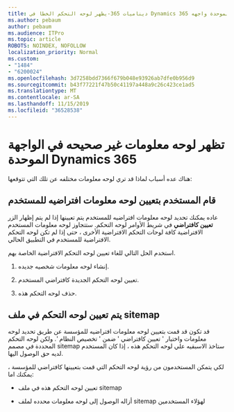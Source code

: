 ```yaml
---
title: ديناميات 365-يظهر لوحه التحكم الخطا في Dynamics 365 الموحدة واجهه
ms.author: pebaum
author: pebaum
ms.audience: ITPro
ms.topic: article
ROBOTS: NOINDEX, NOFOLLOW
localization_priority: Normal
ms.custom:
- "1484"
- "6200024"
ms.openlocfilehash: 3d7258bdd7366f679b048e93926ab7dfe0b956d9
ms.sourcegitcommit: b43f77221f47b50c41197a448a9c26c423ce1ad5
ms.translationtype: MT
ms.contentlocale: ar-SA
ms.lasthandoff: 11/15/2019
ms.locfileid: "36528538"
---
```

# <a name="wrong-dashboard-shows-in-dynamics-365-unified-interface"></a>تظهر لوحه معلومات غير صحيحه في الواجهة الموحدة Dynamics 365

هناك عده أسباب لماذا قد تري لوحه معلومات مختلفه عن تلك التي تتوقعها:

## <a name="the-user-has-set-a-user-default-dashboard"></a>قام المستخدم بتعيين لوحه معلومات افتراضيه للمستخدم 

عاده يمكنك تحديد لوحه معلومات افتراضيه للمستخدم يتم تعيينها إذا لم يتم إظهار الزر **تعيين كافتراضي** في شريط الأوامر لوحه التحكم. ستتجاوز لوحه معلومات المستخدم الافتراضية كافة لوحات التحكم الافتراضية الأخرى ، حتى إذا لم تكن لوحه التحكم الافتراضية للمستخدم في التطبيق الحالي.

استخدم الحل التالي للغاء تعيين لوحه التحكم الافتراضية الخاصة بهم.

1. إنشاء لوحه معلومات شخصيه جديده.

2. تعيين لوحه التحكم الجديدة كافتراضي المستخدم.

3. حذف لوحه التحكم هذه.

## <a name="the-dashboard-is-set-in-the-sitemap"></a>يتم تعيين لوحه التحكم في ملف sitemap

قد تكون قد قمت بتعيين لوحه معلومات افتراضيه للمؤسسة عن طريق تحديد لوحه معلومات واختيار ' تعيين كافتراضي ' ضمن ' تخصيص النظام '. ولكن لوحه التحكم المحددة في مصمم sitemap ستاخذ الاسبقيه علي لوحه التحكم هذه ، إذا كان المستخدم لديه حق الوصول اليها.

لكي يتمكن المستخدمون من رؤية لوحه التحكم التي قمت بتعيينها كافتراضي للمؤسسة ، يمكنك اما:

* تعيين لوحه التحكم هذه في ملف sitemap

* أزاله الوصول إلى لوحه معلومات محدده لملف sitemap لهؤلاء المستخدمين
